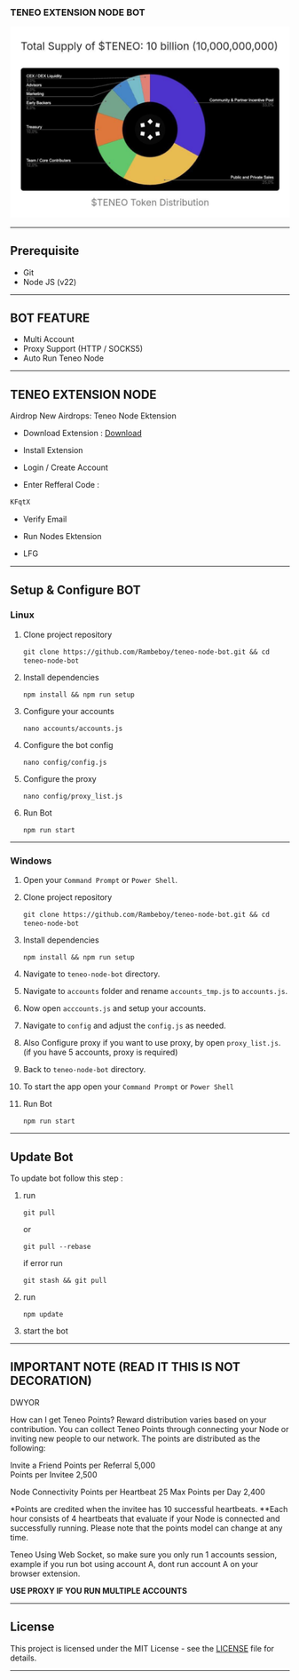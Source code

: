 ### TENEO EXTENSION NODE BOT

![TRWA](assets/img1.jpg)

---

## Prerequisite

- Git
- Node JS (v22)

---

## BOT FEATURE

- Multi Account 
- Proxy Support (HTTP / SOCKS5)
- Auto Run Teneo Node


---

## TENEO EXTENSION NODE

Airdrop
New Airdrops: Teneo Node Ektension 

- Download Extension : [Download](https://chromewebstore.google.com/detail/teneo-community-node/emcclcoaglgcpoognfiggmhnhgabppkm)

- Install Extension

- Login / Create Account

- Enter Refferal Code :
```bash
KFqtX
```
- Verify Email

- Run Nodes Ektension 

- LFG


---

## Setup & Configure BOT

### Linux

1. Clone project repository
   ```
   git clone https://github.com/Rambeboy/teneo-node-bot.git && cd teneo-node-bot
   ```
2. Install dependencies
   ```
   npm install && npm run setup
   ```
3. Configure your accounts
   ```
   nano accounts/accounts.js
   ```
4. Configure the bot config
   ```
   nano config/config.js
   ```
5. Configure the proxy
   ```
   nano config/proxy_list.js
   ```
6. Run Bot
   ```
   npm run start
   ```
   
---

### Windows

1. Open your `Command Prompt` or `Power Shell`.

2. Clone project repository
   ```
   git clone https://github.com/Rambeboy/teneo-node-bot.git && cd teneo-node-bot
   ```
3. Install dependencies
   ```
   npm install && npm run setup
   ```
5. Navigate to `teneo-node-bot` directory. 
6. Navigate to `accounts` folder and rename `accounts_tmp.js` to `accounts.js`.
7. Now open `acccounts.js` and setup your accounts.
8. Navigate to `config` and adjust the `config.js` as needed.
9. Also Configure proxy if you want to use proxy, by open `proxy_list.js`. (if you have 5 accounts, proxy is required)
10. Back to `teneo-node-bot` directory.
11. To start the app open your `Command Prompt` or `Power Shell`
12. Run Bot
    ```
    npm run start
    ```

---

## Update Bot

To update bot follow this step :
1. run
   ```
   git pull
   ```
   or
   ```
   git pull --rebase
   ```
   if error run
   ```
   git stash && git pull
   ```
2. run
   ```
   npm update
   ```
2. start the bot


---

## IMPORTANT NOTE (READ IT THIS IS NOT DECORATION)

DWYOR

How can I get Teneo Points?
Reward distribution varies based on your contribution. You can collect Teneo Points through connecting your Node or inviting new people to our network. The points are distributed as the following:

Invite a Friend
Points per Referral	
5,000	
Points per Invitee
2,500

Node Connectivity
Points per Heartbeat
25
Max Points per Day
2,400

*Points are credited when the invitee has 10 successful heartbeats.
**Each hour consists of 4 heartbeats that evaluate if your Node is connected and successfully running. Please note that the points model can change at any time.

Teneo Using Web Socket, so make sure you only run 1 accounts session, example if you run bot using account A, dont run account A on your browser extension.

**USE PROXY IF YOU RUN MULTIPLE ACCOUNTS**

---

## License

This project is licensed under the MIT License - see the [LICENSE](LICENSE) file for details.

---

